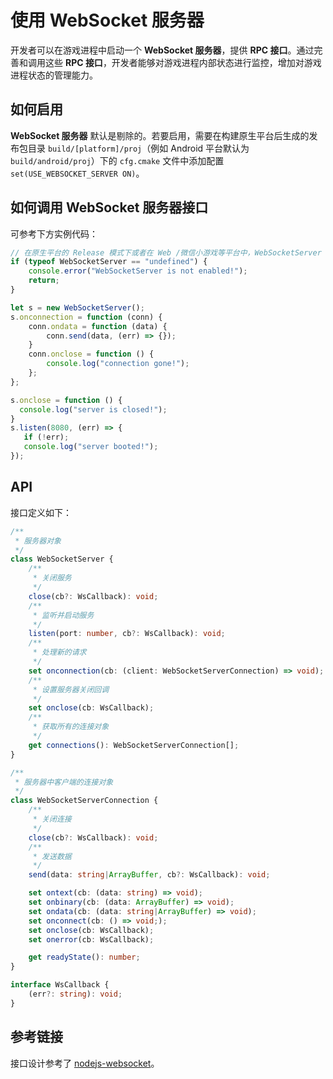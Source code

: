 # 使用 WebSocket 服务器

开发者可以在游戏进程中启动一个 **WebSocket 服务器**，提供 **RPC 接口**。通过完善和调用这些 **RPC 接口**，开发者能够对游戏进程内部状态进行监控，增加对游戏进程状态的管理能力。

## 如何启用

**WebSocket 服务器** 默认是剔除的。若要启用，需要在构建原生平台后生成的发布包目录 `build/[platform]/proj`（例如 Android 平台默认为 `build/android/proj`）下的 `cfg.cmake` 文件中添加配置 `set(USE_WEBSOCKET_SERVER ON)`。

## 如何调用 WebSocket 服务器接口

可参考下方实例代码：

```js
// 在原生平台的 Release 模式下或者在 Web /微信小游戏等平台中，WebSocketServer 可能没有定义
if (typeof WebSocketServer == "undefined") {
    console.error("WebSocketServer is not enabled!");
    return;
}

let s = new WebSocketServer();
s.onconnection = function (conn) {
    conn.ondata = function (data) {
        conn.send(data, (err) => {});
    }
    conn.onclose = function () {
        console.log("connection gone!");
    };
};

s.onclose = function () {
  console.log("server is closed!");
}
s.listen(8080, (err) => {
   if (!err);
   console.log("server booted!");
});
```

## API

接口定义如下：

```typescript
/**
 * 服务器对象
 */
class WebSocketServer {
    /**
     * 关闭服务
     */
    close(cb?: WsCallback): void;
    /**
     * 监听并启动服务
     */
    listen(port: number, cb?: WsCallback): void;
    /**
     * 处理新的请求
     */
    set onconnection(cb: (client: WebSocketServerConnection) => void);
    /**
     * 设置服务器关闭回调
     */
    set onclose(cb: WsCallback);
    /**
     * 获取所有的连接对象
     */
    get connections(): WebSocketServerConnection[];
}

/**
 * 服务器中客户端的连接对象
 */
class WebSocketServerConnection {
    /**
     * 关闭连接
     */
    close(cb?: WsCallback): void;
    /**
     * 发送数据
     */
    send(data: string|ArrayBuffer, cb?: WsCallback): void;

    set ontext(cb: (data: string) => void);
    set onbinary(cb: (data: ArrayBuffer) => void);
    set ondata(cb: (data: string|ArrayBuffer) => void);
    set onconnect(cb: () => void;);
    set onclose(cb: WsCallback);
    set onerror(cb: WsCallback);

    get readyState(): number;
}

interface WsCallback {
    (err?: string): void;
} 
```

## 参考链接

接口设计参考了 [nodejs-websocket](https://www.npmjs.com/package/nodejs-websocket#server)。
